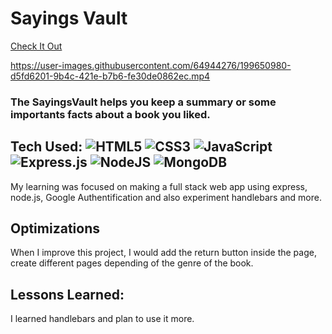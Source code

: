 # Sayings Vault
 <a href="https://sayingsvault.onrender.com/" target="_blank">Check It Out</a>

https://user-images.githubusercontent.com/64944276/199650980-d5fd6201-9b4c-421e-b7b6-fe30de0862ec.mp4

### The SayingsVault helps you keep a summary or some importants facts about a book you liked.

## Tech Used: ![HTML5](https://img.shields.io/badge/html5-%23E34F26.svg?style=for-the-badge&logo=html5&logoColor=white) ![CSS3](https://img.shields.io/badge/css3-%231572B6.svg?style=for-the-badge&logo=css3&logoColor=white) ![JavaScript](https://img.shields.io/badge/javascript-%23323330.svg?style=for-the-badge&logo=javascript&logoColor=%23F7DF1E) ![Express.js](https://img.shields.io/badge/express.js-%23404d59.svg?style=for-the-badge&logo=express&logoColor=%2361DAFB)  ![NodeJS](https://img.shields.io/badge/node.js-6DA55F?style=for-the-badge&logo=node.js&logoColor=white) ![MongoDB](https://img.shields.io/badge/MongoDB-%234ea94b.svg?style=for-the-badge&logo=mongodb&logoColor=white)

My learning was focused on making a full stack web app using express, node.js, Google Authentification and also experiment handlebars and more. 

## Optimizations

When I improve this project, I would add the return button inside the page, create different pages depending of the genre of the book.

## Lessons Learned:

I learned handlebars and plan to use it more.


